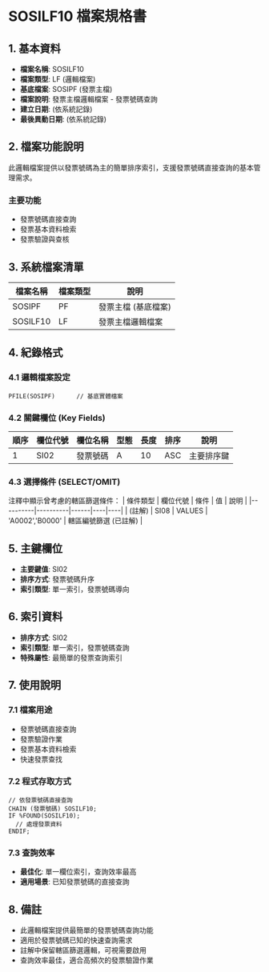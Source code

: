 # SOSILF10 檔案規格書

## 1. 基本資料
- **檔案名稱**: SOSILF10
- **檔案類型**: LF (邏輯檔案)
- **基底檔案**: SOSIPF (發票主檔)
- **檔案說明**: 發票主檔邏輯檔案 - 發票號碼查詢
- **建立日期**: (依系統記錄)
- **最後異動日期**: (依系統記錄)

## 2. 檔案功能說明
此邏輯檔案提供以發票號碼為主的簡單排序索引，支援發票號碼直接查詢的基本管理需求。

### 主要功能
- 發票號碼直接查詢
- 發票基本資料檢索
- 發票驗證與查核

## 3. 系統檔案清單
| 檔案名稱 | 檔案類型 | 說明 |
|----------|----------|------|
| SOSIPF | PF | 發票主檔 (基底檔案) |
| SOSILF10 | LF | 發票主檔邏輯檔案 |

## 4. 紀錄格式

### 4.1 邏輯檔案設定
```
PFILE(SOSIPF)      // 基底實體檔案
```

### 4.2 關鍵欄位 (Key Fields)
| 順序 | 欄位代號 | 欄位名稱 | 型態 | 長度 | 排序 | 說明 |
|------|----------|----------|------|------|------|------|
| 1 | SI02 | 發票號碼 | A | 10 | ASC | 主要排序鍵 |

### 4.3 選擇條件 (SELECT/OMIT)
注釋中顯示曾考慮的轄區篩選條件：
| 條件類型 | 欄位代號 | 條件 | 值 | 說明 |
|----------|----------|------|----|----|
| (註解) | SI08 | VALUES | 'A0002','B0000' | 轄區編號篩選 (已註解) |

## 5. 主鍵欄位
- **主要鍵值**: SI02
- **排序方式**: 發票號碼升序
- **索引類型**: 單一索引，發票號碼導向

## 6. 索引資料
- **排序方式**: SI02
- **索引類型**: 單一索引，發票號碼查詢
- **特殊屬性**: 最簡單的發票查詢索引

## 7. 使用說明

### 7.1 檔案用途
- 發票號碼直接查詢
- 發票驗證作業
- 發票基本資料檢索
- 快速發票查找

### 7.2 程式存取方式
```rpg
// 依發票號碼直接查詢
CHAIN (發票號碼) SOSILF10;
IF %FOUND(SOSILF10);
  // 處理發票資料
ENDIF;
```

### 7.3 查詢效率
- **最佳化**: 單一欄位索引，查詢效率最高
- **適用場景**: 已知發票號碼的直接查詢

## 8. 備註
- 此邏輯檔案提供最簡單的發票號碼查詢功能
- 適用於發票號碼已知的快速查詢需求
- 註解中保留轄區篩選邏輯，可視需要啟用
- 查詢效率最佳，適合高頻次的發票驗證作業 